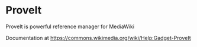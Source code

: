 # ProveIt

ProveIt is powerful reference manager for MediaWiki

Documentation at https://commons.wikimedia.org/wiki/Help:Gadget-ProveIt